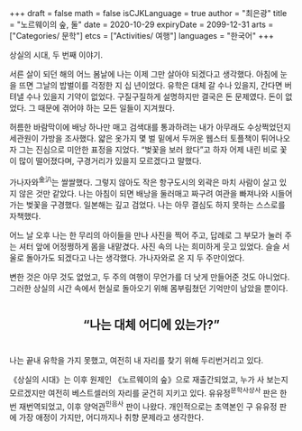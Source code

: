 +++
draft = false
math = false
isCJKLanguage = true
author = "최은광"
title = "노르웨이의 숲, 둘"
date = 2020-10-29
expiryDate = 2099-12-31
arts = ["Categories/ 문학"]
etcs = ["Activities/ 여행"]
languages = "한국어"
+++

상실의 시대, 두 번째 이야기.

서른 살이 되던 해의 어느 봄날에 나는 이제 그만 살아야 되겠다고 생각했다. 아침에 눈을 뜨면 그날의 밥벌이를 걱정한 지 십 년이었다. 유학은 대체 갈 수나 있을지, 간다면 버텨낼 수나 있을지 기약이 없었다. 구질구질하게 설명하지만 결국은 돈 문제였다. 돈이 없었다. 그 때문에 겪어야 하는 모든 일들이 지겨웠다.

허름한 바람막이에 배낭 하나만 매고 검색대를 통과하려는 내가 아무래도 수상쩍었던지 세관원이 가방을 조사했다. 얇은 옷가지 몇 벌 밑에서 두꺼운 웹스터 토플책이 튀어나오자 그는 진심으로 미안한 표정을 지었다. “벚꽃을 보러 왔다”고 하자 어제 내린 비로 꽃이 많이 떨어졌다며, 구경거리가 있을지 모르겠다고 말했다.

가나자와<sup>金汃</sup>는 쌀쌀했다. 그렇지 않아도 작은 항구도시의 외곽은 마치 사람이 살고 있지 않은 것만 같았다. 나는 아침이 되면 배낭을 둘러매고 짜구려 여관을 빠져나와 시들어가는 벚꽃을 구경했다. 일본해는 깊고 검었다. 나는 아무 결심도 하지 못하는 스스로를 자책했다.

어느 날 오후 나는 한 무리의 아이들을 만나 사진을 찍어 주고, 답례로 그 부모가 눌러 주는 셔터 앞에 어정쩡하게 몸을 내맡겼다. 사진 속의 나는 희미하게 웃고 있었다. 슬슬 서울로 돌아가도 되겠다고 나는 생각했다. 가나자와로 온 지 두 주만이었다.

변한 것은 아무 것도 없었고, 두 주의 여행이 무언가를 더 낫게 만들어준 것도 아니었다. 그러한 상실의 시간 속에서 현실로 돌아오기 위해 몸부림쳤던 기억만이 남았을 뿐이다. 

#

<center><h2><b>“나는 대체 어디에 있는가?”</b></h2></center>

#

나는 끝내 유학을 가지 못했고, 여전히 내 자리를 찾기 위해 두리번거리고 있다.

《상실의 시대》는 이후 원제인 《노르웨이의 숲》으로 재출간되었고, 누가 사 보는지 모르겠지만 여전히 베스트셀러의 자리를 굳건히 지키고 있다. 유유정<sup>문학사상사</sup> 판은 한 번 재번역되었고, 이후 양억관<sup>민음사</sup> 판이 나왔다. 개인적으로는 초역본인 구 유유정 판에 가장 애정이 가지만, 어디까지나 취향 문제라고 생각한다.